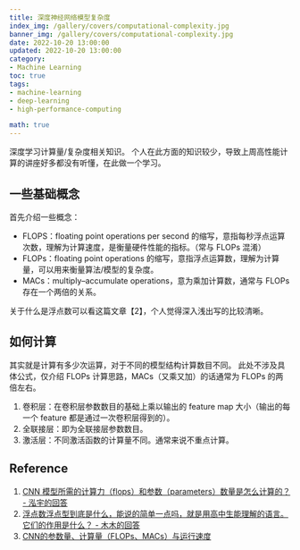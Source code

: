```yaml
---
title: 深度神经网络模型复杂度
index_img: /gallery/covers/computational-complexity.jpg
banner_img: /gallery/covers/computational-complexity.jpg
date: 2022-10-20 13:00:00
updated: 2022-10-20 13:00:00
category: 
- Machine Learning
toc: true
tags: 
- machine-learning
- deep-learning
- high-performance-computing

math: true
---
```

<!-- omit in toc -->

深度学习计算量/复杂度相关知识。
个人在此方面的知识较少，导致上周高性能计算的讲座好多都没有听懂，在此做一个学习。

<!-- more -->


## 一些基础概念

首先介绍一些概念：
- FLOPS：floating point operations per second 的缩写，意指每秒浮点运算次数，理解为计算速度，是衡量硬件性能的指标。（常与 FLOPs 混淆）
- FLOPs：floating point operations 的缩写，意指浮点运算数，理解为计算量，可以用来衡量算法/模型的复杂度。
- MACs：multiply–accumulate operations，意为乘加计算数，通常与 FLOPs 存在一个两倍的关系。

关于什么是浮点数可以看这篇文章【2】，个人觉得深入浅出写的比较清晰。

## 如何计算

其实就是计算有多少次运算，对于不同的模型结构计算数目不同。
此处不涉及具体公式，仅介绍 FLOPs 计算思路，MACs（又乘又加）的话通常为 FLOPs 的两倍左右。

1. 卷积层：在卷积层参数数目的基础上乘以输出的 feature map 大小（输出的每一个 feature 都是通过一次卷积层得到的）。
2. 全联接层：即为全联接层参数数目。
3. 激活层：不同激活函数的计算量不同。通常来说不重点计算。

## Reference

1. [CNN 模型所需的计算力（flops）和参数（parameters）数量是怎么计算的？ - 泓宇的回答](https://www.zhihu.com/question/65305385/answer/451060549)
2. [浮点数浮点型到底是什么，能说的简单一点吗，就是用高中生能理解的语言。它们的作用是什么？ - 木木的回答](https://www.zhihu.com/question/425741425/answer/2584045783)
3. [CNN的参数量、计算量（FLOPs、MACs）与运行速度](https://blog.csdn.net/weixin_39833897/article/details/105807172)

